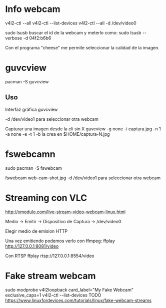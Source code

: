 # Info webcam
v4l2-ctl --all
v4l2-ctl --list-devices
v4l2-ctl --all -d /dev/video0

sudo lsusb
  buscar el id de la webcam y meterlo como:
sudo lsusb --verbose -d 04f2:b6b6


Con el programa "cheese" me permite seleccionar la calidad de la imagen.


# guvcview
pacman -S guvcview


## Uso
Interfaz gráfica
guvcview

-d /dev/video1
  para seleccionar otra webcam

Capturar una imagen desde la cli sin X
guvcview -g none -i captura.jpg -n 1 -a none -e -t 1 -b
  la crea en $HOME/captura-N.jpg


# fswebcamn
sudo pacman -S fswebcam

fswebcam web-cam-shot.jpg
-d /dev/video1
  para seleccionar otra webcam



# Streaming con VLC
http://xmodulo.com/live-stream-video-webcam-linux.html

Medio -> Emitir -> Dispositivo de Captura -> /dev/video0

Elegir medio de emision HTTP

Una vez emitiendo podemos verlo con ffmpeg:
ffplay http://127.0.0.1:8081/video


Con RTSP
ffplay rtsp://127.0.0.1:8554/video


# Fake stream webcam
sudo modprobe v4l2loopback card_label="My Fake Webcam" exclusive_caps=1
v4l2-ctl --list-devices
TODO
https://www.linuxfordevices.com/tutorials/linux/fake-webcam-streams
